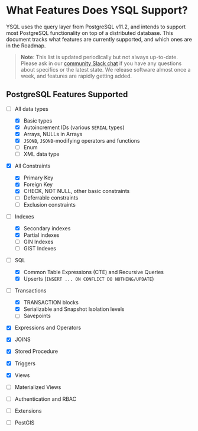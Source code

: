 # What Features Does YSQL Support?

YSQL uses the query layer from PostgreSQL v11.2, and intends to support most PostgreSQL functionality on top of a distributed database. This document tracks what features are currently supported, and which ones are in the Roadmap.

> **Note**: This list is updated periodically but not always up-to-date. Please ask in our [community Slack chat](https://www.yugabyte.com/slack) if you have any questions about specifics or the latest state. We release software almost once a week, and features are rapidly getting added.

## PostgreSQL Features Supported

- [ ] All data types
    - [x] Basic types
    - [x] Autoincrement IDs (various `SERIAL` types)
    - [x] Arrays, NULLs in Arrays
    - [x] `JSONB`, `JSONB`-modifying operators and functions
    - [ ] Enum
    - [ ] XML data type
- [x] All Constraints
    - [x] Primary Key
    - [x] Foreign Key
    - [x] CHECK, NOT NULL, other basic constraints
    - [ ] Deferrable constraints
    - [ ] Exclusion constraints
- [ ] Indexes
    - [x] Secondary indexes
    - [x] Partial indexes
    - [ ] GIN Indexes
    - [ ] GIST Indexes
- [ ] SQL
    - [x] Common Table Expressions (CTE) and Recursive Queries
    - [x] Upserts (`INSERT ... ON CONFLICT DO NOTHING/UPDATE`)
- [ ] Transactions
    - [x] TRANSACTION blocks
    - [x] Serializable and Snapshot Isolation levels
    - [ ] Savepoints
- [x] Expressions and Operators
- [x] JOINS
- [x] Stored Procedure
- [x] Triggers
- [x] Views
- [ ] Materialized Views
- [ ] Authentication and RBAC
- [ ] Extensions
- [ ] PostGIS


